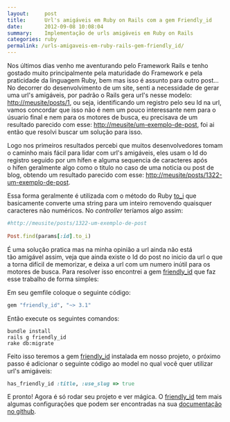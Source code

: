 ```yaml
---
layout:     post
title:      Url's amigáveis em Ruby on Rails com a gem Friendly_id 
date:       2012-09-08 10:08:04
summary:    Implementação de urls amigáveis em Ruby on Rails
categories: ruby
permalink: /urls-amigaveis-em-ruby-rails-gem-friendly_id/
---
```


Nos últimos dias venho me aventurando pelo Framework Rails e tenho gostado muito principalmente pela maturidade do Framework e pela praticidade da linguagem Ruby, bem mas isso é assunto para outro post... 
No decorrer do desenvolvimento de um site, senti a necessidade de gerar uma url's amigáveis, por padrão o Rails gera url's nesse modelo: [http://meusite/posts/1](http://meusite/posts/1), ou seja, identificando um registro pelo seu Id na url, vamos concordar que isso não é nem um pouco interessante nem para o úsuario final e nem para os motores de busca, eu precisava de um resultado parecido com esse: [http://meusite/um-exemplo-de-post](http://meusite/um-exemplo-de-post), foi ai então que resolvi buscar um solução para isso. 

Logo nos primeiros resultados percebi que muitos desenvolvedores tomam o caminho mais fácil para lidar com url's amigáveis, eles usam o Id do registro seguido por um hífen e alguma sequencia de caracteres após o hífen geralmente algo como o titulo no caso de uma noticia ou post de blog, obtendo um resultado parecido com esse: [http://meusite/posts/1322-um-exemplo-de-post](http://meusite/posts/1322-um-exemplo-de-post).

Essa forma geralmente é utilizada com o método do Ruby [to_i](http://www.ruby-doc.org/core-1.9.3/String.html#method-i-to_i) que basicamente converte uma string para um inteiro removendo quaisquer caracteres não numéricos. No *controller* teríamos algo assim:

```ruby
#http://meusite/posts/1322-um-exemplo-de-post
 
Post.find(params[:id].to_i)
```

É uma solução pratica mas na minha opinião a url ainda não está tão amigável assim, veja que ainda existe o Id do post no inicio da url o que a torna difícil de memorizar, e deixa a url com um numero inútil para os motores de busca. Para resolver isso encontrei a gem [friendly_id](https://github.com/norman/friendly_id) que faz esse trabalho de forma simples:

Em seu gemfile coloque o seguinte código:

```ruby
gem "friendly_id", "~> 3.1"
```

Então execute os seguintes comandos:

```shell
bundle install
rails g friendly_id
rake db:migrate
```

Feito isso teremos a gem [friendly_id](https://github.com/norman/friendly_id) instalada em nosso projeto, o próximo passo é adicionar o seguinte código ao model no qual você quer utilizar url's amigáveis:

```ruby
has_friendly_id :title, :use_slug => true
```

E pronto! Agora é só rodar seu projeto e ver mágica. O [friendly_id](https://github.com/norman/friendly_id) tem mais algumas configurações que podem ser encontradas na sua [documentação no github](https://github.com/norman/friendly_id).